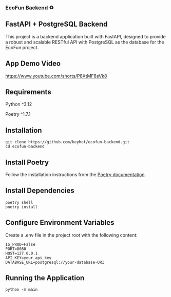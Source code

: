 ### EcoFun Backend ♻️
## FastAPI + PostgreSQL Backend
This project is a backend application built with FastAPI, designed to provide a robust and scalable RESTful API with PostgreSQL as the database for the EcoFun project.

## App Demo Video
https://www.youtube.com/shorts/P8XtMF8sVk8

## Requirements
Python ^3.12

Poetry ^1.7.1

## Installation
```
git clone https://github.com/keyhot/ecofun-backend.git
cd ecofun-backend
```
## Install Poetry
Follow the installation instructions from the [Poetry documentation](https://python-poetry.org/docs/).


## Install Dependencies
```
poetry shell
poetry install
```

## Configure Environment Variables
Create a .env file in the project root with the following content:
```
IS_PROD=False
PORT=8080
HOST=127.0.0.1
API_KEY=your_api_key
DATABASE_URL=postgresql://your-database-URI
```

## Running the Application
```
python -m main
```
